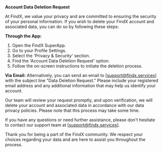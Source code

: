 **Account Data Deletion Request**

At FindX, we value your privacy and are committed to ensuring the security of your personal information. If you wish to delete your FindX account and associated data, you can do so by following these steps:

**Through the App:**
1. Open the FindX SuperApp.
2. Go to your Profile Settings.
3. Select the 'Privacy & Security' section.
4. Find the 'Account Data Deletion Request' option.
5. Follow the on-screen instructions to initiate the deletion process.

**Via Email:**
Alternatively, you can send an email to [support@findx.services] with the subject line "Data Deletion Request." Please include your registered email address and any additional information that may help us identify your account.

Our team will review your request promptly, and upon verification, we will delete your account and associated data in accordance with our data privacy policies. Please note that this process may take some time.

If you have any questions or need further assistance, please don't hesitate to contact our support team at [support@findx.services].

Thank you for being a part of the FindX community. We respect your choices regarding your data and are here to assist you throughout the process.
